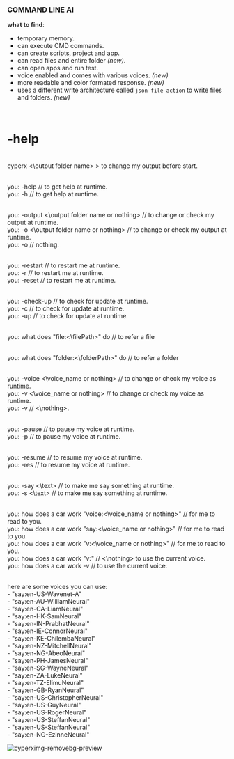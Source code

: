 ### COMMAND LINE AI

**what to find**:
- temporary memory.
- ⁠can execute CMD commands.
- ⁠can create scripts, project and app.
- can read files and entire folder _(new)_.
- ⁠can open apps and run test.
- voice enabled and comes with various voices. _(new)_
- more readable and color formated response. _(new)_
- uses a different write architecture called `json file action` to write files and folders. _(new)_

<br/>

<h1>-help </h1>

<br/> cyperx <\output folder name>   > to change my output before start.

<br/> you: -help // to get help at runtime.
<br/> you: -h    // to get help at runtime.

<br/> you: -output <\output folder name or nothing> // to change or check my output at runtime.
<br/> you: -o <\output folder name or nothing>      // to change or check my output at runtime.
<br/> you: -o                                      // nothing.

<br/> you: -restart // to restart me at runtime.
<br/> you: -r       // to restart me at runtime.
<br/> you: -reset   // to restart me at runtime.

<br/> you: -check-up // to check for update at runtime.
<br/> you: -c        // to check for update at runtime.
<br/> you: -up       // to check for update at runtime.

<br/> you: what does "file:<\filePath>" do // to refer a file

<br/> you: what does "folder:<\folderPath>" do // to refer a folder

<br/> you:  -voice <\voice_name or nothing> // to change or check my voice as runtime.
<br/> you:  -v <\voice_name or nothing>     // to change or check my voice as runtime.
<br/> you:  -v                             // <\nothing>.

<br/> you: -pause // to pause my voice at runtime.
<br/> you: -p     // to pause my voice at runtime.

<br/> you: -resume // to resume my voice at runtime.
<br/> you: -res    // to resume my voice at runtime.

<br/> you: -say <\text> // to make me say something at runtime.
<br/> you: -s <\text> // to make me say something at runtime.

<br/> you: how does a car work "voice:<\voice_name or nothing>" // for me to read to you.
<br/> you: how does a car work "say:<\voice_name or nothing>"   // for me to read to you.
<br/> you: how does a car work "v:<\voice_name or nothing>"     // for me to read to you.
<br/> you: how does a car work "v:"                            // <\nothing> to use the current voice.
<br/> you: how does a car work -v                           // to use the current voice.

<br/> here are some voices you can use:
<br/>     - "say:en-US-Wavenet-A"
<br/>     - "say:en-AU-WilliamNeural"
<br/>     - "say:en-CA-LiamNeural"
<br/>     - "say:en-HK-SamNeural"
<br/>     - "say:en-IN-PrabhatNeural"
<br/>     - "say:en-IE-ConnorNeural"
<br/>     - "say:en-KE-ChilembaNeural"
<br/>     - "say:en-NZ-MitchellNeural"
<br/>     - "say:en-NG-AbeoNeural"
<br/>     - "say:en-PH-JamesNeural"
<br/>     - "say:en-SG-WayneNeural"
<br/>     - "say:en-ZA-LukeNeural"
<br/>     - "say:en-TZ-ElimuNeural"
<br/>     - "say:en-GB-RyanNeural"
<br/>     - "say:en-US-ChristopherNeural"
<br/>     - "say:en-US-GuyNeural"
<br/>     - "say:en-US-RogerNeural"
<br/>     - "say:en-US-SteffanNeural"
<br/>     - "say:en-US-SteffanNeural"
<br/>     - "say:en-NG-EzinneNeural"
  <br/>

![cyperximg-removebg-preview](https://github.com/user-attachments/assets/5111ad76-0737-48f4-881b-d630771ebb52)


